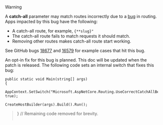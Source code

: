 > [!WARNING]
> A **catch-all** parameter may match routes incorrectly due to a [bug](https://github.com/dotnet/aspnetcore/issues/18677) in routing. Apps impacted by this bug have the following:
>
> * A catch-all route, for example, `{**slug}"`
> * The catch-all route fails to match requests it should match.
> * Removing other routes makes catch-all route start working.
>
> See GitHub bugs [18677](https://github.com/dotnet/aspnetcore/issues/18677) and [16579](https://github.com/dotnet/aspnetcore/issues/16579) for example cases that hit this bug.
>
> An opt-in fix for this bug is planned. This doc will be updated when the patch is released. The following code sets an internal switch that fixes this bug:
>
>```
>public static void Main(string[] args)
>{
>    AppContext.SetSwitch("Microsoft.AspNetCore.Routing.UseCorrectCatchAllBehavior", true);
    CreateHostBuilder(args).Build().Run();
>}
>// Remaining code removed for brevity.
>```